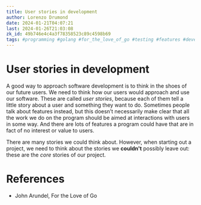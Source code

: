 ```yaml
---
title: User stories in development
author: Lorenzo Drumond
date: 2024-01-21T04:07:21
last: 2024-01-26T21:03:08
zk_id: 49b746e4c4a3f78358523c89c4598b69
tags: #programming #golang #for_the_love_of_go #testing #features #development
---
```



# User stories in development
A good way to approach software development is to think in the shoes of our future users. We need to think how our users would approach and use our software. These are called _user stories_, because each of them tell a little story about a user and something they want to do. Sometimes people talk about features instead, but this doesn’t necessarily make clear that all the work we do on the program should be aimed at interactions with users in some way. And there are lots of features a program could have that are in fact of no interest or value to users.

There are many stories we could think about. However, when starting out a project, we need to think about the stories we __couldn't__ possibly leave out: these are the _core_ stories of our project.

# References
- John Arundel, For the Love of Go
